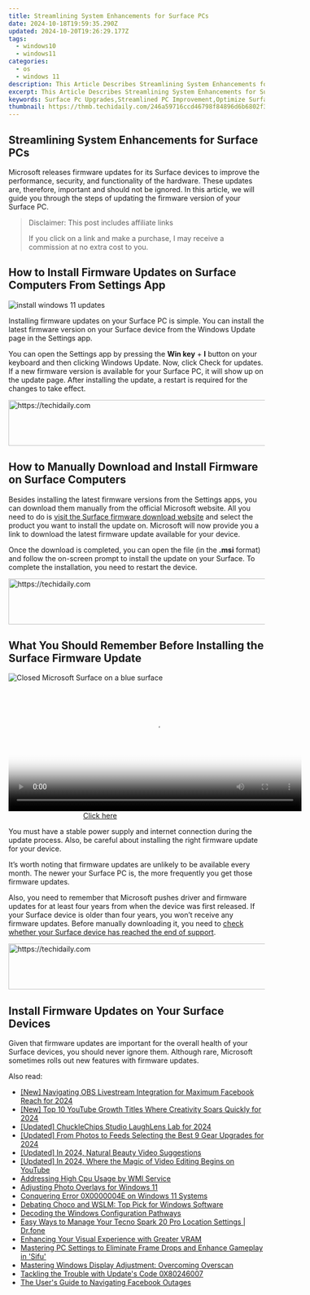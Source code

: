 ```yaml
---
title: Streamlining System Enhancements for Surface PCs
date: 2024-10-18T19:59:35.290Z
updated: 2024-10-20T19:26:29.177Z
tags:
  - windows10
  - windows11
categories:
  - os
  - windows 11
description: This Article Describes Streamlining System Enhancements for Surface PCs
excerpt: This Article Describes Streamlining System Enhancements for Surface PCs
keywords: Surface Pc Upgrades,Streamlined PC Improvement,Optimize Surface Tech,Enhanced PC Systems,Simplify PC Efficiency,Advanced Surface Features,Refined System Designs
thumbnail: https://thmb.techidaily.com/246a59716ccd46798f84896d6b6802f3ff638286b1b806ed68510f39b79036cf.jpg
---
```


## Streamlining System Enhancements for Surface PCs

 Microsoft releases firmware updates for its Surface devices to improve the performance, security, and functionality of the hardware. These updates are, therefore, important and should not be ignored. In this article, we will guide you through the steps of updating the firmware version of your Surface PC.

>  Disclaimer: This post includes affiliate links
>
>  If you click on a link and make a purchase, I may receive a commission at no extra cost to you.
>

## How to Install Firmware Updates on Surface Computers From Settings App

![install windows 11 updates](https://static1.makeuseofimages.com/wordpress/wp-content/uploads/2022/11/install-windows-11-updates.jpg)

 Installing firmware updates on your Surface PC is simple. You can install the latest firmware version on your Surface device from the Windows Update page in the Settings app.

 You can open the Settings app by pressing the **Win key** \+ **I** button on your keyboard and then clicking Windows Update. Now, click Check for updates. If a new firmware version is available for your Surface PC, it will show up on the update page. After installing the update, a restart is required for the changes to take effect.

<!-- affiliate ads begin -->
<a href="https://appsumo.8odi.net/c/5597632/2044582/7443" target="_top" id="2044582">
  <img src="//a.impactradius-go.com/display-ad/7443-2044582" border="0" alt="https://techidaily.com" width="728" height="90"/>
</a>
<img height="0" width="0" src="https://appsumo.8odi.net/i/5597632/2044582/7443" style="position:absolute;visibility:hidden;" border="0" />
<!-- affiliate ads end -->

## How to Manually Download and Install Firmware on Surface Computers

 Besides installing the latest firmware versions from the Settings apps, you can download them manually from the official Microsoft website. All you need to do is [visit the Surface firmware download website](https://support.microsoft.com/en-us/surface/download-drivers-and-firmware-for-surface-09bb2e09-2a4b-cb69-0951-078a7739e120#bkmk%5Fupdate-manually) and select the product you want to install the update on. Microsoft will now provide you a link to download the latest firmware update available for your device.

 Once the download is completed, you can open the file (in the **.msi** format) and follow the on-screen prompt to install the update on your Surface. To complete the installation, you need to restart the device.

<!-- affiliate ads begin -->
<a href="https://appsumo.8odi.net/c/5597632/2123730/7443" target="_top" id="2123730">
  <img src="//a.impactradius-go.com/display-ad/7443-2123730" border="0" alt="https://techidaily.com" width="728" height="90"/>
</a>
<img height="0" width="0" src="https://appsumo.8odi.net/i/5597632/2123730/7443" style="position:absolute;visibility:hidden;" border="0" />
<!-- affiliate ads end -->

## What You Should Remember Before Installing the Surface Firmware Update

![Closed Microsoft Surface on a blue surface](https://static1.makeuseofimages.com/wordpress/wp-content/uploads/2023/04/closed-microsoft-surface-on-a-blue-surface.jpg)

<!-- affiliate ads begin -->
<span id="1983471">
					<video width="576" height="240" style="cursor:pointer"
           poster="//a.impactradius-go.com/display-clicktoplayimage/1983471.png"
           onclick="if(!this.playClicked){this.play();this.setAttribute('controls',true);this.playClicked=true;}">
	   <source src="//a.impactradius-go.com/display-ad/22993-1983471">
	   <img src="//a.impactradius-go.com/display-clicktoplayimage/1983471.png" style="border: none; height: 100%; width: 100%; object-fit: contain">
	</video>
	<div style="width:360px;text-align:center"><a href="javascript:window.open(decodeURIComponent('https%3A%2F%2Fhomestyler.sjv.io%2Fc%2F5597632%2F1983471%2F22993'), '_blank');void(0);">Click here</a></div>
</span>
<img height="0" width="0" src="https://imp.pxf.io/i/5597632/1983471/22993" style="position:absolute;visibility:hidden;" border="0" />
<!-- affiliate ads end -->

 You must have a stable power supply and internet connection during the update process. Also, be careful about installing the right firmware update for your device.

 It’s worth noting that firmware updates are unlikely to be available every month. The newer your Surface PC is, the more frequently you get those firmware updates.

 Also, you need to remember that Microsoft pushes driver and firmware updates for at least four years from when the device was first released. If your Surface device is older than four years, you won’t receive any firmware updates. Before manually downloading it, you need to [check whether your Surface device has reached the end of support](https://www.makeuseof.com/surface-end-of-support/).

<!-- affiliate ads begin -->
<a href="https://wigfever.sjv.io/c/5597632/2014854/22899" target="_top" id="2014854">
  <img src="//a.impactradius-go.com/display-ad/22899-2014854" border="0" alt="https://techidaily.com" width="728" height="90"/>
</a>
<img height="0" width="0" src="https://wigfever.sjv.io/i/5597632/2014854/22899" style="position:absolute;visibility:hidden;" border="0" />
<!-- affiliate ads end -->

## Install Firmware Updates on Your Surface Devices

 Given that firmware updates are important for the overall health of your Surface devices, you should never ignore them. Although rare, Microsoft sometimes rolls out new features with firmware updates.

<span class="atpl-alsoreadstyle">Also read:</span>
<div><ul>
<li><a href="https://screen-mirroring-recording.techidaily.com/new-navigating-obs-livestream-integration-for-maximum-facebook-reach-for-2024/"><u>[New] Navigating OBS Livestream Integration for Maximum Facebook Reach for 2024</u></a></li>
<li><a href="https://youtube-data.techidaily.com/op-10-youtube-growth-titles-where-creativity-soars-quickly-for-2024/"><u>[New] Top 10 YouTube Growth Titles Where Creativity Soars Quickly for 2024</u></a></li>
<li><a href="https://fox-friendly.techidaily.com/updated-chucklechips-studio-laughlens-lab-for-2024/"><u>[Updated] ChuckleChips Studio LaughLens Lab for 2024</u></a></li>
<li><a href="https://youtube-blog.techidaily.com/ed-from-photos-to-feeds-selecting-the-best-9-gear-upgrades-for-2024/"><u>[Updated] From Photos to Feeds Selecting the Best 9 Gear Upgrades for 2024</u></a></li>
<li><a href="https://fox-cloud.techidaily.com/updated-in-2024-natural-beauty-video-suggestions/"><u>[Updated] In 2024, Natural Beauty Video Suggestions</u></a></li>
<li><a href="https://youtube-lab.techidaily.com/ed-in-2024-where-the-magic-of-video-editing-begins-on-youtube/"><u>[Updated] In 2024, Where the Magic of Video Editing Begins on YouTube</u></a></li>
<li><a href="https://win11.techidaily.com/addressing-high-cpu-usage-by-wmi-service/"><u>Addressing High Cpu Usage by WMI Service</u></a></li>
<li><a href="https://win11.techidaily.com/adjusting-photo-overlays-for-windows-11/"><u>Adjusting Photo Overlays for Windows 11</u></a></li>
<li><a href="https://win11.techidaily.com/conquering-error-0x0000004e-on-windows-11-systems/"><u>Conquering Error 0X0000004E on Windows 11 Systems</u></a></li>
<li><a href="https://win11.techidaily.com/debating-choco-and-wslm-top-pick-for-windows-software/"><u>Debating Choco and WSLM: Top Pick for Windows Software</u></a></li>
<li><a href="https://win11.techidaily.com/decoding-the-windows-configuration-pathways/"><u>Decoding the Windows Configuration Pathways</u></a></li>
<li><a href="https://android-location.techidaily.com/easy-ways-to-manage-your-tecno-spark-20-pro-location-settings-drfone-by-drfone-virtual/"><u>Easy Ways to Manage Your Tecno Spark 20 Pro Location Settings | Dr.fone</u></a></li>
<li><a href="https://win11.techidaily.com/enhancing-your-visual-experience-with-greater-vram/"><u>Enhancing Your Visual Experience with Greater VRAM</u></a></li>
<li><a href="https://win-answers.techidaily.com/mastering-pc-settings-to-eliminate-frame-drops-and-enhance-gameplay-in-sifu/"><u>Mastering PC Settings to Eliminate Frame Drops and Enhance Gameplay in 'Sifu'</u></a></li>
<li><a href="https://win11.techidaily.com/mastering-windows-display-adjustment-overcoming-overscan/"><u>Mastering Windows Display Adjustment: Overcoming Overscan</u></a></li>
<li><a href="https://win11.techidaily.com/tackling-the-trouble-with-updates-code-0x80246007/"><u>Tackling the Trouble with Update's Code 0X80246007</u></a></li>
<li><a href="https://facebook.techidaily.com/the-users-guide-to-navigating-facebook-outages/"><u>The User's Guide to Navigating Facebook Outages</u></a></li>
</ul></div>

<ins class="adsbygoogle"
      style="display:block"
      data-ad-client="ca-pub-7571918770474297"
      data-ad-slot="8358498916"
      data-ad-format="auto"
      data-full-width-responsive="true"></ins>
    